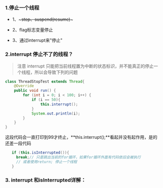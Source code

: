 ### 1.停止一个线程

- 1、~~~stop、suspend(resume)~~~

- 2、flag标志变量停止

- 3、通过interrupt来"停止"

### 2.interrupt 停止不了的线程？

> 注意  interrupt 只能把当前线程置为中断的状态标识，并不能真正的停止一个线程，所以会导致下列的问题

```java
class ThreadStopTest extends Thread{
    @Override
    public void run() {
        for (int i = 0; i < 100; i++) {
            if (i == 50){
                this.interrupt();
            }
            System.out.println(i);
        }
    }
}
```

这段代码会一直打印到99才终止，**this.interrupt();**看起并没有起作用，是的还差一段代码

```java
   if (this.isInterrupted()){
     break;// 只是跳出当前的for循环，如果for循环外面有代码依旧会被执行
     // 或者使用return; 停止一个线程
   }
```
### 3. interrupt 和isInterrupted详解：
